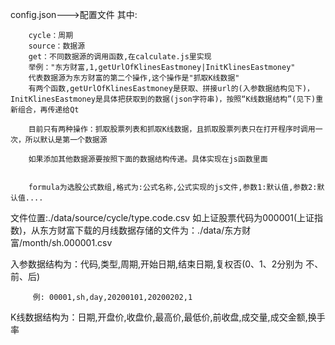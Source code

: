 config.json--->配置文件
    其中:

        cycle：周期
        source：数据源
        get：不同数据源的调用函数,在calculate.js里实现
        举例："东方财富,1,getUrlOfKlinesEastmoney|InitKlinesEastmoney"
        代表数据源为东方财富的第二个操作,这个操作是"抓取K线数据"
        有两个函数,getUrlOfKlinesEastmoney是获取、拼接url的(入参数据结构见下)，InitKlinesEastmoney是具体把获取到的数据(json字符串)，按照“K线数据结构”(见下)重新组合，再传递给Qt

        目前只有两种操作：抓取股票列表和抓取K线数据，且抓取股票列表只在打开程序时调用一次，所以默认是第一个数据源

        如果添加其他数据源要按照下面的数据结构传递。具体实现在js函数里面


        formula为选股公式数组,格式为:公式名称,公式实现的js文件,参数1:默认值,参数2:默认值....
        

文件位置:./data/source/cycle/type.code.csv
        如上证股票代码为000001(上证指数)，从东方财富下载的月线数据存储的文件为：./data/东方财富/month/sh.000001.csv

入参数据结构为：代码,类型,周期,开始日期,结束日期,复权否(0、1、2分别为 不、前、后)
             
         例: 00001,sh,day,20200101,20200202,1
K线数据结构为：日期,开盘价,收盘价,最高价,最低价,前收盘,成交量,成交金额,换手率

